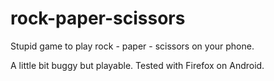 # rock-paper-scissors

Stupid game to play rock - paper - scissors on your phone.

A little bit buggy but playable. Tested with Firefox on Android.
